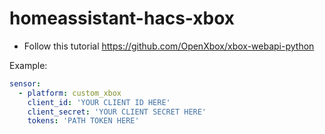 # homeassistant-hacs-xbox
- Follow this tutorial https://github.com/OpenXbox/xbox-webapi-python

Example:
```yaml
sensor:
  - platform: custom_xbox
    client_id: 'YOUR CLIENT ID HERE'
    client_secret: 'YOUR CLIENT SECRET HERE'
    tokens: 'PATH TOKEN HERE'
 ```
